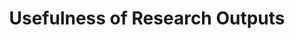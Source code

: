 ---
title: "Usefulness of Research Outputs"
draft: false

datafile: "/data/blindspots.json"
index: 5
---